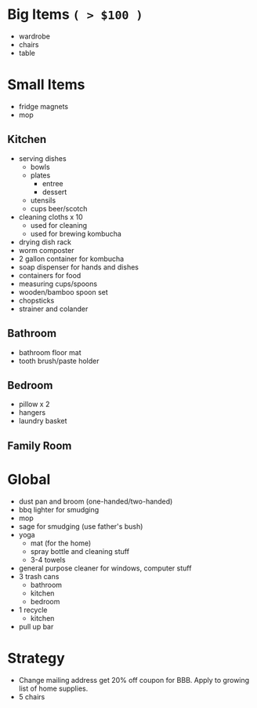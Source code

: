 # Big Items `( > $100 )`

- wardrobe
- chairs
- table

# Small Items

- fridge magnets
- mop

## Kitchen

- serving dishes
    - bowls
    - plates 
        - entree 
        - dessert
    - utensils
    - cups beer/scotch
- cleaning cloths x 10
    - used for cleaning
    - used for brewing kombucha
- drying dish rack
- worm composter
- 2 gallon container for kombucha
- soap dispenser for hands and dishes
- containers for food
- measuring cups/spoons
- wooden/bamboo spoon set
- chopsticks
- strainer and colander

## Bathroom

- bathroom floor mat
- tooth brush/paste holder

## Bedroom

- pillow x 2
- hangers
- laundry basket

## Family Room

# Global

- dust pan and broom (one-handed/two-handed)
- bbq lighter for smudging
- mop
- sage for smudging (use father's bush)
- yoga
    - mat (for the home)
    - spray bottle and cleaning stuff
    - 3-4 towels
- general purpose cleaner for windows, computer stuff
- 3 trash cans
    - bathroom
    - kitchen
    - bedroom
- 1 recycle
    - kitchen
- pull up bar

# Strategy

- Change mailing address get 20\% off coupon for BBB.  Apply to growing list of home supplies.
- 5 chairs
